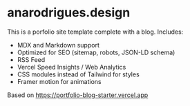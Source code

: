 # anarodrigues.design

This is a porfolio site template complete with a blog. Includes:

- MDX and Markdown support
- Optimized for SEO (sitemap, robots, JSON-LD schema)
- RSS Feed
- Vercel Speed Insights / Web Analytics
- CSS modules instead of Tailwind for styles
- Framer motion for animations

Based on https://portfolio-blog-starter.vercel.app

